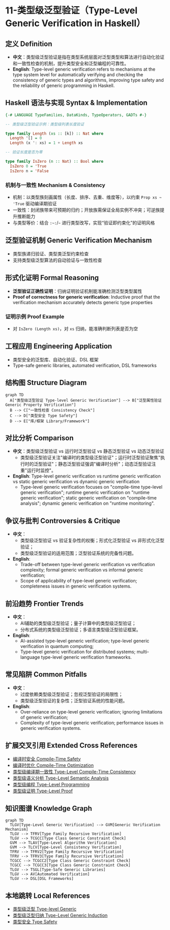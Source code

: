 # 11-类型级泛型验证（Type-Level Generic Verification in Haskell）

## 定义 Definition

- **中文**：类型级泛型验证是指在类型系统层面对泛型类型和算法进行自动化验证和一致性检查的机制，提升类型安全和泛型编程的可靠性。
- **English**: Type-level generic verification refers to mechanisms at the type system level for automatically verifying and checking the consistency of generic types and algorithms, improving type safety and the reliability of generic programming in Haskell.

## Haskell 语法与实现 Syntax & Implementation

```haskell
{-# LANGUAGE TypeFamilies, DataKinds, TypeOperators, GADTs #-}

-- 类型级泛型验证示例：类型级列表长度验证

type family Length (xs :: [k]) :: Nat where
  Length '[] = 0
  Length (x ': xs) = 1 + Length xs

-- 验证长度是否为零

type family IsZero (n :: Nat) :: Bool where
  IsZero 0 = 'True
  IsZero n = 'False
```

### 机制与一致性 Mechanism & Consistency

- 机制：以类型族刻画属性（长度、排序、去重、维度等），以约束 `Prop xs ~ 'True` 驱动编译期验证
- 一致性：封闭族带来可预期的归约；开放族需保证全局实例不冲突；可逆族提升推断能力
- 与类型等价：结合 `:~:`/`~` 进行类型改写，实现“验证即约束化”的证明风格

## 泛型验证机制 Generic Verification Mechanism

- 类型族递归验证、类型类泛型约束检查
- 支持类型级泛型算法的自动验证与一致性检查

## 形式化证明 Formal Reasoning

- **泛型验证正确性证明**：归纳证明验证机制能准确检测泛型类型属性
- **Proof of correctness for generic verification**: Inductive proof that the verification mechanism accurately detects generic type properties

### 证明示例 Proof Example

- 对 `IsZero (Length xs)`，对 `xs` 归纳，能准确判断列表是否为空

## 工程应用 Engineering Application

- 类型安全的泛型库、自动化验证、DSL 框架
- Type-safe generic libraries, automated verification, DSL frameworks

## 结构图 Structure Diagram

```mermaid
graph TD
  A["类型级泛型验证 Type-level Generic Verification"] --> B["泛型属性验证 Generic Property Verification"]
  B --> C["一致性检查 Consistency Check"]
  C --> D["类型安全 Type Safety"]
  D --> E["库/框架 Library/Framework"]
```

## 对比分析 Comparison

- **中文**：类型级泛型验证 vs 运行时泛型验证 vs 静态泛型验证 vs 动态泛型验证
  - 类型级泛型验证关注"编译时的类型级泛型验证"；运行时泛型验证聚焦"执行时的泛型验证"；静态泛型验证强调"编译时分析"；动态泛型验证注重"运行时监控"。
- **English**: Type-level generic verification vs runtime generic verification vs static generic verification vs dynamic generic verification
  - Type-level generic verification focuses on "compile-time type-level generic verification"; runtime generic verification on "runtime generic verification"; static generic verification on "compile-time analysis"; dynamic generic verification on "runtime monitoring".

## 争议与批判 Controversies & Critique

- **中文**：
  - 类型级泛型验证 vs 验证复杂性的权衡；形式化泛型验证 vs 非形式化泛型验证；
  - 类型级泛型验证的适用范围；泛型验证系统的完备性问题。
- **English**:
  - Trade-off between type-level generic verification vs verification complexity; formal generic verification vs informal generic verification;
  - Scope of applicability of type-level generic verification; completeness issues in generic verification systems.

## 前沿趋势 Frontier Trends

- **中文**：
  - AI辅助的类型级泛型验证；量子计算中的类型级泛型验证；
  - 分布式系统的类型级泛型验证；多语言类型级泛型验证框架。
- **English**:
  - AI-assisted type-level generic verification; type-level generic verification in quantum computing;
  - Type-level generic verification for distributed systems; multi-language type-level generic verification frameworks.

## 常见陷阱 Common Pitfalls

- **中文**：
  - 过度依赖类型级泛型验证；忽视泛型验证的局限性；
  - 类型级泛型验证的复杂性；泛型验证系统的性能问题。
- **English**:
  - Over-reliance on type-level generic verification; ignoring limitations of generic verification;
  - Complexity of type-level generic verification; performance issues in generic verification systems.

## 扩展交叉引用 Extended Cross References

- [编译时安全 Compile-Time Safety](../Type-Level/06-编译时安全.md)
- [编译时优化 Compile-Time Optimization](../Type-Level/07-编译时优化.md)
- [类型级编译期一致性 Type-Level Compile-Time Consistency](../Type-Level/14-类型级编译期一致性.md)
- [类型级语义分析 Type-Level Semantic Analysis](../Type-Level/29-类型级语义分析.md)
- [类型级编程 Type-Level Programming](../Type-Level/01-类型级编程.md)
- [类型级证明 Type-Level Proof](../Type-Level/04-类型级证明.md)

## 知识图谱 Knowledge Graph

```mermaid
graph TD
  TLGV[Type-Level Generic Verification] --> GVM[Generic Verification Mechanism]
  TLGV --> TFRV[Type Family Recursive Verification]
  TLGV --> TCGCC[Type Class Generic Constraint Check]
  GVM --> TLAV[Type-Level Algorithm Verification]
  GVM --> TLCV[Type-Level Consistency Verification]
  TFRV --> TFRV2[Type Family Recursive Verification]
  TFRV --> TFRV3[Type Family Recursive Verification]
  TCGCC --> TCGCC2[Type Class Generic Constraint Check]
  TCGCC --> TCGCC3[Type Class Generic Constraint Check]
  TLGV --> TSGL[Type-Safe Generic Libraries]
  TLGV --> AV[Automated Verification]
  TLGV --> DSL[DSL Frameworks]
```

## 本地跳转 Local References

- [类型级泛型 Type-level Generic](../24-Type-Level-Generic/01-Type-Level-Generic-in-Haskell.md)
- [类型级泛型归纳 Type-Level Generic Induction](../45-Type-Level-Generic-Induction/01-Type-Level-Generic-Induction-in-Haskell.md)
- [类型安全 Type Safety](../14-Type-Safety/01-Type-Safety-in-Haskell.md)
